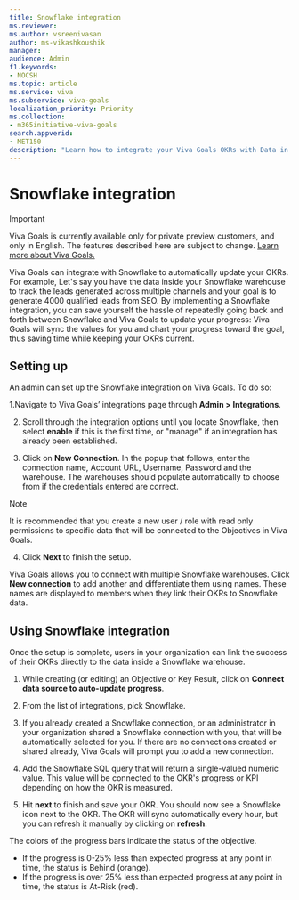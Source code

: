 ```yaml
---
title: Snowflake integration
ms.reviewer: 
ms.author: vsreenivasan
author: ms-vikashkoushik
manager: 
audience: Admin
f1.keywords:
- NOCSH
ms.topic: article
ms.service: viva
ms.subservice: viva-goals
localization_priority: Priority
ms.collection:  
- m365initiative-viva-goals  
search.appverid:
- MET150
description: "Learn how to integrate your Viva Goals OKRs with Data in Snowflake."
---
```


# Snowflake integration

> [!IMPORTANT] 
> Viva Goals is currently available only for private preview customers, and only in English. The features described here are subject to change. [Learn more about Viva Goals.](https://go.microsoft.com/fwlink/?linkid=2189933)

Viva Goals can integrate with Snowflake to automatically update your OKRs. For example, Let's say you have the data inside your Snowflake warehouse to track the leads generated across multiple channels and your goal is to generate 4000 qualified leads from SEO. By implementing a Snowflake integration, you can save yourself the hassle of repeatedly going back and forth between Snowflake and Viva Goals to update your progress: Viva Goals will sync the values for you and chart your progress toward the goal, thus saving time while keeping your OKRs current.

## Setting up

An admin can set up the Snowflake integration on Viva Goals. To do so:

1.Navigate to Viva Goals’ integrations page through **Admin > Integrations**.

2. Scroll through the integration options until you locate Snowflake, then select **enable** if this is the first time, or "manage" if an integration has already been established.

3. Click on **New Connection**. In the popup that follows, enter the connection name, Account URL, Username, Password and the warehouse. The warehouses should populate automatically to choose from if the credentials entered are correct. 

> [!NOTE]
> It is recommended that you create a new user / role with read only permissions to specific data that will be connected to the Objectives in Viva Goals.

4. Click **Next** to finish the setup.

Viva Goals allows you to connect with multiple Snowflake warehouses. Click **New connection** to add another and differentiate them using names. These names are displayed to members when they link their OKRs to Snowflake data.

## Using Snowflake integration

Once the setup is complete, users in your organization can link the success of their OKRs directly to the data inside a Snowflake warehouse.

1. While creating (or editing) an Objective or Key Result, click on **Connect data source to auto-update progress**.
1. From the list of integrations, pick Snowflake.

1. If you already created a Snowflake connection, or an administrator in your organization shared a Snowflake connection with you, that will be automatically selected for you. If there are no connections created or shared already, Viva Goals will prompt you to add a new connection.
1. Add the Snowflake SQL query that will return a single-valued numeric value. This value will be connected to the OKR's progress or KPI depending on how the OKR is measured.

1. Hit **next** to finish and save your OKR. You should now see a Snowflake icon next to the OKR. The OKR will sync automatically every hour, but you can refresh it manually by clicking on **refresh**.

The colors of the progress bars indicate the status of the objective.

 - If the progress is 0-25% less than expected progress at any point in time, the status is Behind (orange).
 - If the progress is over 25% less than expected progress at any point in time, the status is At-Risk (red).
